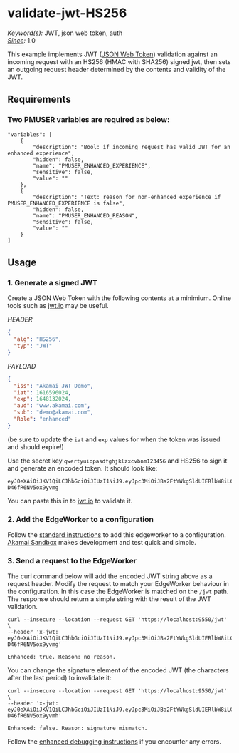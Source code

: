 # validate-jwt-HS256

*Keyword(s):* JWT, json web token, auth<br>
*[Since](https://learn.akamai.com/en-us/webhelp/edgeworkers/edgeworkers-user-guide/GUID-14077BCA-0D9F-422C-8273-2F3E37339D5B.html):* 1.0

This example implements JWT ([JSON Web Token](https://en.wikipedia.org/wiki/JSON_Web_Token)) validation against an incoming request with an HS256 (HMAC with SHA256) signed jwt, then sets an outgoing request header determined by the contents and validity of the JWT.

## Requirements

### Two PMUSER variables are required as below:

```
"variables": [
    {
        "description": "Bool: if incoming request has valid JWT for an enhanced experience",
        "hidden": false,
        "name": "PMUSER_ENHANCED_EXPERIENCE",
        "sensitive": false,
        "value": ""
    },
    {
        "description": "Text: reason for non-enhanced experience if PMUSER_ENHANCED_EXPERIENCE is false",
        "hidden": false,
        "name": "PMUSER_ENHANCED_REASON",
        "sensitive": false,
        "value": ""
    }
]
```

## Usage

### 1. Generate a signed JWT

Create a JSON Web Token with the following contents at a minimium. Online tools such as [jwt.io](https://jwt.io/) may be useful.

*HEADER*

```json
{
  "alg": "HS256",
  "typ": "JWT"
}
```

*PAYLOAD*

```json
{
  "iss": "Akamai JWT Demo",
  "iat": 1616596024,
  "exp": 1648132024,
  "aud": "www.akamai.com",
  "sub": "demo@akamai.com",
  "Role": "enhanced"
}
```
(be sure to update the `iat` and `exp` values for when the token was issued and should expire!)

Use the secret key `qwertyuiopasdfghjklzxcvbnm123456` and HS256 to sign it and generate an encoded token. It should look like:

```
eyJ0eXAiOiJKV1QiLCJhbGciOiJIUzI1NiJ9.eyJpc3MiOiJBa2FtYWkgSldUIERlbW8iLCJpYXQiOjE2MTY1OTYwMjQsImV4cCI6MTY0ODEzMjAyNCwiYXVkIjoid3d3LmFrYW1haS5jb20iLCJzdWIiOiJkZW1vQGFrYW1haS5jb20iLCJSb2xlIjoiZW5oYW5jZWQifQ.0YZYMhoOU8WRZVo8ZCy8Ok7D8w-D46fR6NV5ox9yvmg
```

You can paste this in to [jwt.io](https://jwt.io/) to validate it.

### 2. Add the EdgeWorker to a configuration

Follow the [standard instructions](https://learn.akamai.com/en-us/webhelp/edgeworkers/edgeworkers-user-guide/GUID-66EF9516-D64C-4C7B-9919-354496D29389.html#GUID-66EF9516-D64C-4C7B-9919-354496D29389) to add this edgeworker to a configuration. [Akamai Sandbox](https://learn.akamai.com/en-us/webhelp/edgeworkers/edgeworkers-user-guide/GUID-ECA2B985-1AE7-4B47-A128-97203D6929D5.html#GUID-ECA2B985-1AE7-4B47-A128-97203D6929D5) makes development and test quick and simple.

### 3. Send a request to the EdgeWorker

The curl command below will add the encoded JWT string above as a request header. Modify the request to match your EdgeWorker behaviour in the configuration. In this case the EdgeWorker is matched on the `/jwt` path. The response should return a simple string with the result of the JWT validation.

```
curl --insecure --location --request GET 'https://localhost:9550/jwt' \
--header 'x-jwt: eyJ0eXAiOiJKV1QiLCJhbGciOiJIUzI1NiJ9.eyJpc3MiOiJBa2FtYWkgSldUIERlbW8iLCJpYXQiOjE2MTY1OTYwMjQsImV4cCI6MTY0ODEzMjAyNCwiYXVkIjoid3d3LmFrYW1haS5jb20iLCJzdWIiOiJkZW1vQGFrYW1haS5jb20iLCJSb2xlIjoiZW5oYW5jZWQifQ.0YZYMhoOU8WRZVo8ZCy8Ok7D8w-D46fR6NV5ox9yvmg'
```
`Enhanced: true. Reason: no reason.`

You can change the signature element of the encoded JWT (the characters after the last period) to invalidate it:

```
curl --insecure --location --request GET 'https://localhost:9550/jwt' \
--header 'x-jwt: eyJ0eXAiOiJKV1QiLCJhbGciOiJIUzI1NiJ9.eyJpc3MiOiJBa2FtYWkgSldUIERlbW8iLCJpYXQiOjE2MTY1OTYwMjQsImV4cCI6MTY0ODEzMjAyNCwiYXVkIjoid3d3LmFrYW1haS5jb20iLCJzdWIiOiJkZW1vQGFrYW1haS5jb20iLCJSb2xlIjoiZW5oYW5jZWQifQ.0YZYMhoOU8WRZVo8ZCy8Ok7D8w-D46fR6NV5ox9yvmh'
```
`Enhanced: false. Reason: signature mismatch.`

Follow the [enhanced debugging instructions](https://learn.akamai.com/en-us/webhelp/edgeworkers/edgeworkers-user-guide/GUID-F888493F-6186-4400-89B4-0AEDF872DFC9.html) if you encounter any errors.
